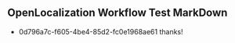 ## OpenLocalization Workflow Test MarkDown
* 0d796a7c-f605-4be4-85d2-fc0e1968ae61 thanks!

<!--HONumber=Aug16_HO5-->


